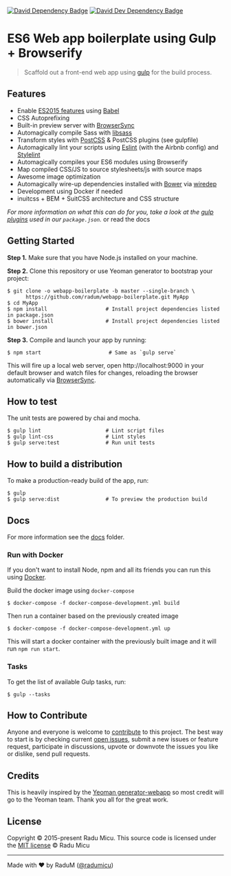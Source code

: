 [![David Dependency Badge](https://david-dm.org/radum/webapp-boilerplate/status.svg)](https://david-dm.org/radum/webapp-boilerplate) [![David Dev Dependency Badge](https://david-dm.org/radum/webapp-boilerplate/dev-status.svg)](https://david-dm.org/radum/webapp-boilerplate?type=dev)

# ES6 Web app boilerplate using Gulp + Browserify

> Scaffold out a front-end web app using [gulp](http://gulpjs.com/) for the build process.

## Features

* Enable [ES2015 features](https://babeljs.io/docs/learn-es2015/) using [Babel](https://babeljs.io)
* CSS Autoprefixing
* Built-in preview server with [BrowserSync](https://www.browsersync.io/)
* Automagically compile Sass with [libsass](http://libsass.org)
* Transform styles with [PostCSS](http://postcss.org/) & PostCSS plugins (see gulpfile)
* Automagically lint your scripts using [Eslint](http://eslint.org/) (with the Airbnb config) and [Stylelint](http://stylelint.io/)
* Automagically compiles your ES6 modules using Browserify
* Map compiled CSS/JS to source stylesheets/js with source maps
* Awesome image optimization
* Automagically wire-up dependencies installed with [Bower](http://bower.io) via [wiredep](https://github.com/taptapship/wiredep)
* Development using Docker if needed
* inuitcss + BEM + SuitCSS architecture and CSS structure

*For more information on what this can do for you, take a look at the [gulp plugins](app/templates/_package.json) used in our `package.json`.* or read the docs

## Getting Started

**Step 1.** Make sure that you have Node.js installed on your machine.

**Step 2.** Clone this repository or use Yeoman generator to bootstrap your project:

```
$ git clone -o webapp-boilerplate -b master --single-branch \
      https://github.com/radum/webapp-boilerplate.git MyApp
$ cd MyApp
$ npm install                   # Install project dependencies listed in package.json
$ bower install                 # Install project dependencies listed in bower.json
```

**Step 3.** Compile and launch your app by running:

```
$ npm start                      # Same as `gulp serve`
```

This will fire up a local web server, open http://localhost:9000 in your default browser and watch files for changes, reloading the browser automatically via [BrowserSync](https://www.browsersync.io/).

## How to test

The unit tests are powered by chai and mocha.

```
$ gulp lint                     # Lint script files
$ gulp lint-css                 # Lint styles
$ gulp serve:test               # Run unit tests
```

## How to build a distribution

To make a production-ready build of the app, run:

```
$ gulp
$ gulp serve:dist               # To preview the production build
```

## Docs

For more information see the [docs](docs) folder.

### Run with Docker

If you don't want to install Node, npm and all its friends you can run this using [Docker](https://www.docker.com/).

Build the docker image using `docker-compose`

```
$ docker-compose -f docker-compose-development.yml build
```

Then run a container based on the previously created image

```
$ docker-compose -f docker-compose-development.yml up
```

This will start a docker container with the previously built image and it will run `npm run start`.

### Tasks

To get the list of available Gulp tasks, run:

```
$ gulp --tasks
```

## How to Contribute

Anyone and everyone is welcome to [contribute](CONTRIBUTING.md) to this project. The best way to start is by checking current [open issues](https://github.com/radum/webapp-boilerplate/issues), submit a new issues or feature request, participate in discussions, upvote or downvote the issues you like or dislike, send pull requests.

## Credits

This is heavily inspired by the [Yeoman generator-webapp](https://github.com/yeoman/generator-webapp) so most credit will go to the Yeoman team. Thank you all for the great work.

## License

Copyright © 2015-present Radu Micu. This source code is licensed under the [MIT license](https://opensource.org/licenses/MIT) © Radu Micu

---
Made with ♥ by RaduM ([@radumicu](http://twitter.com/radumicu))
